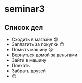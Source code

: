 # seminar3

## Список дел
* Сходить в магазин :sunglasses:
* Заплатить за покупки :neutral_face:
* Помыть машину  :tired_face:
* Вернуться домой за деньгами
* Зайти в машину
* Поехать
* Забрать друзей
* :expressionless:
